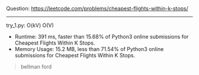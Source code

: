 Question: https://leetcode.com/problems/cheapest-flights-within-k-stops/

---

try_1.py: O(kV) O(V)

* Runtime: 391 ms, faster than 15.68% of Python3 online submissions for Cheapest Flights Within K Stops.
* Memory Usage: 15.2 MB, less than 71.54% of Python3 online submissions for Cheapest Flights Within K Stops.

> bellman ford